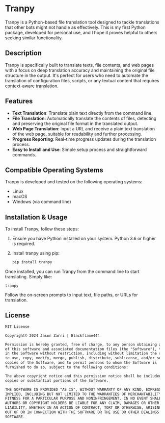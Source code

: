 # Tranpy

Tranpy is a Python-based file translation tool designed to tackle translations that other bots might not handle as effectively. This is my first Python package, developed for personal use, and I hope it proves helpful to others seeking similar functionality.

## Description

Tranpy is specifically built to translate texts, file contents, and web pages with a focus on deep translation accuracy and maintaining the original file structure in the output. It's perfect for users who need to automate the translation of configuration files, scripts, or any textual content that requires context-aware translation.

## Features

- **Text Translation**: Translate plain text directly from the command line.
- **File Translation**: Automatically translate the contents of files, detecting and preserving the original file format in the translated output.
- **Web Page Translation**: Input a URL and receive a plain text translation of the web page, suitable for readability and further processing.
- **Progress Reporting**: Real-time progress updates during the translation process.
- **Easy to Install and Use**: Simple setup process and straightforward commands.

## Compatible Operating Systems

Tranpy is developed and tested on the following operating systems:
- Linux
- macOS
- Windows (via command line)

## Installation & Usage

To install Tranpy, follow these steps:

1. Ensure you have Python installed on your system. Python 3.6 or higher is required.
2. Install tranpy using pip:

   ```bash
   pip install tranpy


Once installed, you can run Tranpy from the command line to start translating. Simply like:    
    
    tranpy

Follow the on-screen prompts to input text, file paths, or URLs for translation.


## License

```markdown
MIT License

Copyright© 2024 Jason Zarri | Blackflame444

Permission is hereby granted, free of charge, to any person obtaining a copy
of this software and associated documentation files (the "Software"), to deal
in the Software without restriction, including without limitation the rights
to use, copy, modify, merge, publish, distribute, sublicense, and/or sell
copies of the Software, and to permit persons to whom the Software is
furnished to do so, subject to the following conditions:

The above copyright notice and this permission notice shall be included in all
copies or substantial portions of the Software.

THE SOFTWARE IS PROVIDED "AS IS", WITHOUT WARRANTY OF ANY KIND, EXPRESS OR
IMPLIED, INCLUDING BUT NOT LIMITED TO THE WARRANTIES OF MERCHANTABILITY,
FITNESS FOR A PARTICULAR PURPOSE AND NONINFRINGEMENT. IN NO EVENT SHALL THE
AUTHORS OR COPYRIGHT HOLDERS BE LIABLE FOR ANY CLAIM, DAMAGES OR OTHER
LIABILITY, WHETHER IN AN ACTION OF CONTRACT, TORT OR OTHERWISE, ARISING FROM,
OUT OF OR IN CONNECTION WITH THE SOFTWARE OR THE USE OR OTHER DEALINGS IN THE
SOFTWARE.
